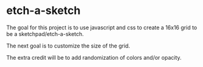 # etch-a-sketch

The goal for this project is to use javascript and css to create a 16x16 grid to be a sketchpad/etch-a-sketch.

The next goal is to customize the size of the grid.

The extra credit will be to add randomization of colors and/or opacity.